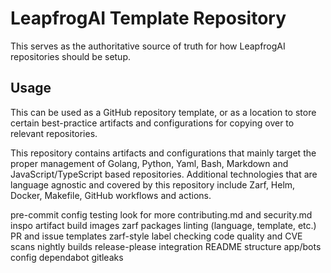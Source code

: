# LeapfrogAI Template Repository

This serves as the authoritative source of truth for how LeapfrogAI repositories should be setup.

## Usage

This can be used as a GitHub repository template, or as a location to store certain best-practice artifacts and configurations for copying over to relevant repositories.

This repository contains artifacts and configurations that mainly target the proper management of Golang, Python, Yaml, Bash, Markdown and JavaScript/TypeScript based repositories. Additional technologies that are language agnostic and covered by this repository include Zarf, Helm, Docker, Makefile, GitHub workflows and actions.

pre-commit config
testing
look for more contributing.md and security.md inspo
artifact build
    images
    zarf packages
linting (language, template, etc.)
PR and issue templates
zarf-style label checking
code quality and CVE scans
nightly builds
release-please integration
README structure
app/bots config
    dependabot
    gitleaks

